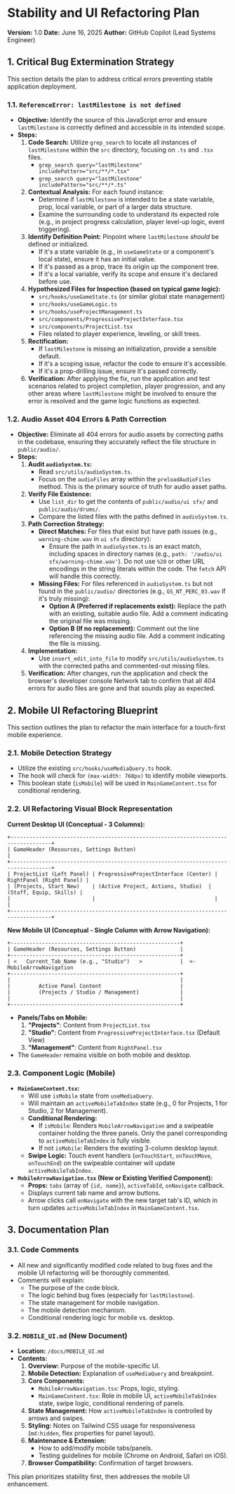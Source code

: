 # Stability and UI Refactoring Plan

**Version:** 1.0
**Date:** June 16, 2025
**Author:** GitHub Copilot (Lead Systems Engineer)

## 1. Critical Bug Extermination Strategy

This section details the plan to address critical errors preventing stable application deployment.

### 1.1. `ReferenceError: lastMilestone is not defined`

*   **Objective:** Identify the source of this JavaScript error and ensure `lastMilestone` is correctly defined and accessible in its intended scope.
*   **Steps:**
    1.  **Code Search:** Utilize `grep_search` to locate all instances of `lastMilestone` within the `src` directory, focusing on `.ts` and `.tsx` files.
        *   `grep_search query="lastMilestone" includePattern="src/**/*.tsx"`
        *   `grep_search query="lastMilestone" includePattern="src/**/*.ts"`
    2.  **Contextual Analysis:** For each found instance:
        *   Determine if `lastMilestone` is intended to be a state variable, prop, local variable, or part of a larger data structure.
        *   Examine the surrounding code to understand its expected role (e.g., in project progress calculation, player level-up logic, event triggering).
    3.  **Identify Definition Point:** Pinpoint where `lastMilestone` *should* be defined or initialized.
        *   If it's a state variable (e.g., in `useGameState` or a component's local state), ensure it has an initial value.
        *   If it's passed as a prop, trace its origin up the component tree.
        *   If it's a local variable, verify its scope and ensure it's declared before use.
    4.  **Hypothesized Files for Inspection (based on typical game logic):**
        *   `src/hooks/useGameState.ts` (or similar global state management)
        *   `src/hooks/useGameLogic.ts`
        *   `src/hooks/useProjectManagement.ts`
        *   `src/components/ProgressiveProjectInterface.tsx`
        *   `src/components/ProjectList.tsx`
        *   Files related to player experience, leveling, or skill trees.
    5.  **Rectification:**
        *   If `lastMilestone` is missing an initialization, provide a sensible default.
        *   If it's a scoping issue, refactor the code to ensure it's accessible.
        *   If it's a prop-drilling issue, ensure it's passed correctly.
    6.  **Verification:** After applying the fix, run the application and test scenarios related to project completion, player progression, and any other areas where `lastMilestone` might be involved to ensure the error is resolved and the game logic functions as expected.

### 1.2. Audio Asset 404 Errors & Path Correction

*   **Objective:** Eliminate all 404 errors for audio assets by correcting paths in the codebase, ensuring they accurately reflect the file structure in `public/audio/`.
*   **Steps:**
    1.  **Audit `audioSystem.ts`:**
        *   Read `src/utils/audioSystem.ts`.
        *   Focus on the `audioFiles` array within the `preloadAudioFiles` method. This is the primary source of truth for audio asset paths.
    2.  **Verify File Existence:**
        *   Use `list_dir` to get the contents of `public/audio/ui sfx/` and `public/audio/drums/`.
        *   Compare the listed files with the paths defined in `audioSystem.ts`.
    3.  **Path Correction Strategy:**
        *   **Direct Matches:** For files that exist but have path issues (e.g., `warning-chime.wav` in `ui sfx` directory):
            *   Ensure the path in `audioSystem.ts` is an exact match, including spaces in directory names (e.g., `path: '/audio/ui sfx/warning-chime.wav'`). Do not use `%20` or other URL encodings in the string literals within the code. The `fetch` API will handle this correctly.
        *   **Missing Files:** For files referenced in `audioSystem.ts` but not found in the `public/audio/` directories (e.g., `GS_NT_PERC_03.wav` if it's truly missing):
            *   **Option A (Preferred if replacements exist):** Replace the path with an existing, suitable audio file. Add a comment indicating the original file was missing.
            *   **Option B (If no replacement):** Comment out the line referencing the missing audio file. Add a comment indicating the file is missing.
    4.  **Implementation:**
        *   Use `insert_edit_into_file` to modify `src/utils/audioSystem.ts` with the corrected paths and commented-out missing files.
    5.  **Verification:** After changes, run the application and check the browser's developer console Network tab to confirm that all 404 errors for audio files are gone and that sounds play as expected.

## 2. Mobile UI Refactoring Blueprint

This section outlines the plan to refactor the main interface for a touch-first mobile experience.

### 2.1. Mobile Detection Strategy

*   Utilize the existing `src/hooks/useMediaQuery.ts` hook.
*   The hook will check for `(max-width: 768px)` to identify mobile viewports.
*   This boolean state (`isMobile`) will be used in `MainGameContent.tsx` for conditional rendering.

### 2.2. UI Refactoring Visual Block Representation

**Current Desktop UI (Conceptual - 3 Columns):**

```
+-----------------------------------------------------------------------------------+
| GameHeader (Resources, Settings Button)                                           |
+-----------------------------------------------------------------------------------+
| ProjectList (Left Panel) | ProgressiveProjectInterface (Center) | RightPanel (Right Panel) |
| (Projects, Start New)    | (Active Project, Actions, Studio)  | (Staff, Equip, Skills) |
|                          |                                      |                          |
+-----------------------------------------------------------------------------------+
```

**New Mobile UI (Conceptual - Single Column with Arrow Navigation):**

```
+------------------------------------------------------+
| GameHeader (Resources, Settings Button)              |
+------------------------------------------------------+
| <   Current_Tab_Name (e.g., "Studio")   >            |  <- MobileArrowNavigation
+------------------------------------------------------+
|                                                      |
|         Active Panel Content                         |
|         (Projects / Studio / Management)             |
|                                                      |
+------------------------------------------------------+
```

*   **Panels/Tabs on Mobile:**
    1.  **"Projects"**: Content from `ProjectList.tsx`
    2.  **"Studio"**: Content from `ProgressiveProjectInterface.tsx` (Default View)
    3.  **"Management"**: Content from `RightPanel.tsx`
*   The `GameHeader` remains visible on both mobile and desktop.

### 2.3. Component Logic (Mobile)

*   **`MainGameContent.tsx`:**
    *   Will use `isMobile` state from `useMediaQuery`.
    *   Will maintain an `activeMobileTabIndex` state (e.g., 0 for Projects, 1 for Studio, 2 for Management).
    *   **Conditional Rendering:**
        *   If `isMobile`: Renders `MobileArrowNavigation` and a swipeable container holding the three panels. Only the panel corresponding to `activeMobileTabIndex` is fully visible.
        *   If not `isMobile`: Renders the existing 3-column desktop layout.
    *   **Swipe Logic:** Touch event handlers (`onTouchStart`, `onTouchMove`, `onTouchEnd`) on the swipeable container will update `activeMobileTabIndex`.
*   **`MobileArrowNavigation.tsx` (New or Existing Verified Component):**
    *   **Props:** `tabs` (array of `{id, name}`), `activeTabId`, `onNavigate` callback.
    *   Displays current tab name and arrow buttons.
    *   Arrow clicks call `onNavigate` with the new target tab's ID, which in turn updates `activeMobileTabIndex` in `MainGameContent.tsx`.

## 3. Documentation Plan

### 3.1. Code Comments

*   All new and significantly modified code related to bug fixes and the mobile UI refactoring will be thoroughly commented.
*   Comments will explain:
    *   The purpose of the code block.
    *   The logic behind bug fixes (especially for `lastMilestone`).
    *   The state management for mobile navigation.
    *   The mobile detection mechanism.
    *   Conditional rendering logic for mobile vs. desktop.

### 3.2. `MOBILE_UI.md` (New Document)

*   **Location:** `/docs/MOBILE_UI.md`
*   **Contents:**
    1.  **Overview:** Purpose of the mobile-specific UI.
    2.  **Mobile Detection:** Explanation of `useMediaQuery` and breakpoint.
    3.  **Core Components:**
        *   `MobileArrowNavigation.tsx`: Props, logic, styling.
        *   `MainGameContent.tsx`: Role in mobile UI, `activeMobileTabIndex` state, swipe logic, conditional rendering of panels.
    4.  **State Management:** How `activeMobileTabIndex` is controlled by arrows and swipes.
    5.  **Styling:** Notes on Tailwind CSS usage for responsiveness (`md:hidden`, flex properties for panel layout).
    6.  **Maintenance & Extension:**
        *   How to add/modify mobile tabs/panels.
        *   Testing guidelines for mobile (Chrome on Android, Safari on iOS).
    7.  **Browser Compatibility:** Confirmation of target browsers.

This plan prioritizes stability first, then addresses the mobile UI enhancement.
